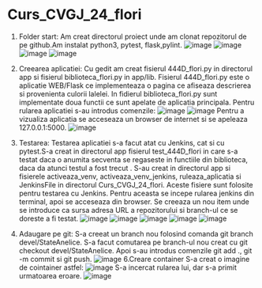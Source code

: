 # Curs_CVGJ_24_flori
1. Folder start:
   Am creat directorul proiect unde am clonat repozitorul de pe github.Am instalat python3, pytest, flask,pylint.
![image](https://github.com/StateAnelice/Curs_CVGJ_24_flori/assets/165558775/6fc8610c-51ad-4f07-8e87-665bf839e14b)
![image](https://github.com/StateAnelice/Curs_CVGJ_24_flori/assets/165558775/18c29b76-6dda-45ae-8d0d-4c5e81bf8f68)
![image](https://github.com/StateAnelice/Curs_CVGJ_24_flori/assets/165558775/b29a0566-1208-4c14-ad20-49dd66b4b4af)
![image](https://github.com/StateAnelice/Curs_CVGJ_24_flori/assets/165558775/76af3cec-d9d0-4f3f-be8d-ac5b8da00631)
2. Creearea aplicatiei:
   Cu gedit am creat fisierul 444D_flori.py in directorul app si fisierul biblioteca_flori.py in app/lib. Fisierul 444D_flori.py este o aplicatie WEB/Flask ce implementeaza o pagina ce afiseaza descrierea si provenienta culorii lalelei. In fidierul biblioteca_flori.py sunt implementate doua functii ce sunt apelate de aplicatia principala.
   Pentru rularea aplicatiei s-au introdus comenzile:
   ![image](https://github.com/StateAnelice/Curs_CVGJ_24_flori/assets/165558775/799224a0-32ed-4fad-9b03-3474baaad2fa)
   ![image](https://github.com/StateAnelice/Curs_CVGJ_24_flori/assets/165558775/d863870d-fedc-444c-9083-9f6a3fe4b808)
   Pentru a vizualiza aplicatia se acceseaza un browser de internet si se apeleaza 127.0.0.1:5000.
   ![image](https://github.com/StateAnelice/Curs_CVGJ_24_flori/assets/165558775/0441cf7a-466e-4ad5-99fa-d40d87a57c83)
3. Testarea: Testarea aplicatiei s-a facut atat cu Jenkins, cat si cu pytest.S-a creat in directorul app fisierul test_444D_flori in care s-a testat daca o anumita secventa se regaseste in functiile din biblioteca, daca da atunci testul a fost  trecut . S-au creat in directorul app si fisierele activeaza_venv, activeaza_venv_jenkins, ruleaza_aplicatia si JenkinsFile in directorul Curs_CVGJ_24_flori. Aceste fisiere sunt folosite pentru testarea cu Jenkins. Pentru aceasta se incepe rularea jenkins din terminal, apoi se acceseaza din browser. Se creeaza un nou item unde se introduce ca sursa adresa URL a repozitorului si branch-ul ce se doreste a fi testat.
   ![image](https://github.com/StateAnelice/Curs_CVGJ_24_flori/assets/165558775/f4e6610c-1e5e-40d4-96d0-b5bf3d7eb877)
   ![image](https://github.com/StateAnelice/Curs_CVGJ_24_flori/assets/165558775/8c881f98-e109-44ba-8e49-5c3b91eacf47)
   ![image](https://github.com/StateAnelice/Curs_CVGJ_24_flori/assets/165558775/ef218eb7-4a35-471f-8727-30e7e8104c8e)
   ![image](https://github.com/StateAnelice/Curs_CVGJ_24_flori/assets/165558775/bfcc49ca-ce43-4c4c-b345-8b7008e41baa)
   ![image](https://github.com/StateAnelice/Curs_CVGJ_24_flori/assets/165558775/37265a60-5428-4db4-9896-78ee9b6fa6f2)

5. Adaugare pe git: S-a creeat un branch nou folosind comanda git branch devel/StateAnelice. S-a facut comutarea pe branch-ul nou creat cu git checkout devel/StateAnelice. Apoi s-au introdus comenzile git add ., git -m commit si git push.
   ![image](https://github.com/StateAnelice/Curs_CVGJ_24_flori/assets/165558775/24da8c2d-4473-4658-be8d-2491d820620c)
6.Creare container
 S-a creat o imagine de cointainer astfel:
![image](https://github.com/StateAnelice/Curs_CVGJ_24_flori/assets/165558775/c66ab692-9c4a-4169-a1d3-c1ce3182579c)
S-a incercat rularea lui, dar s-a primit urmatoarea eroare.
![image](https://github.com/StateAnelice/Curs_CVGJ_24_flori/assets/165558775/633b3904-5982-432c-8ced-9f1107e85753)



   


   


      
    

   
   

   








